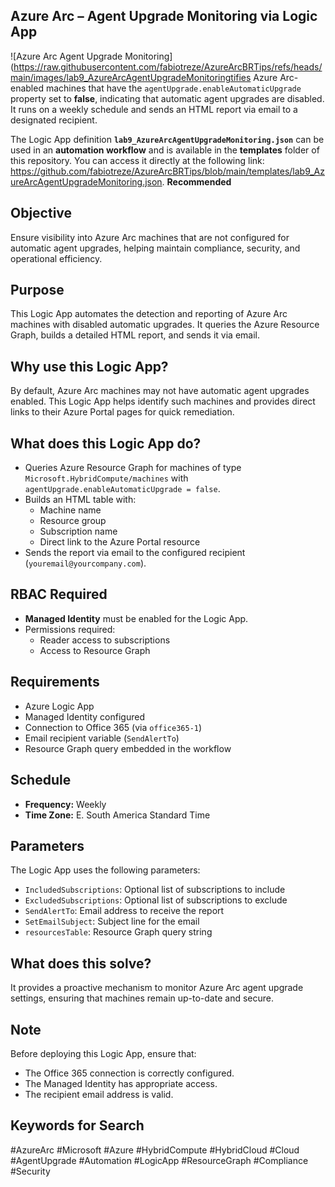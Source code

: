 ## Azure Arc – Agent Upgrade Monitoring via Logic App

![Azure Arc Agent Upgrade Monitoring](https://raw.githubusercontent.com/fabiotreze/AzureArcBRTips/refs/heads/main/images/lab9_AzureArcAgentUpgradeMonitoringtifies Azure Arc-enabled machines that have the `agentUpgrade.enableAutomaticUpgrade` property set to **false**, indicating that automatic agent upgrades are disabled. It runs on a weekly schedule and sends an HTML report via email to a designated recipient.

The Logic App definition **`lab9_AzureArcAgentUpgradeMonitoring.json`** can be used in an **automation workflow** and is available in the **templates** folder of this repository. You can access it directly at the following link:  
https://github.com/fabiotreze/AzureArcBRTips/blob/main/templates/lab9_AzureArcAgentUpgradeMonitoring.json.  **Recommended**

## Objective

Ensure visibility into Azure Arc machines that are not configured for automatic agent upgrades, helping maintain compliance, security, and operational efficiency.

## Purpose

This Logic App automates the detection and reporting of Azure Arc machines with disabled automatic upgrades. It queries the Azure Resource Graph, builds a detailed HTML report, and sends it via email.

## Why use this Logic App?

By default, Azure Arc machines may not have automatic agent upgrades enabled. This Logic App helps identify such machines and provides direct links to their Azure Portal pages for quick remediation.

## What does this Logic App do?

- Queries Azure Resource Graph for machines of type `Microsoft.HybridCompute/machines` with `agentUpgrade.enableAutomaticUpgrade = false`.
- Builds an HTML table with:
  - Machine name
  - Resource group
  - Subscription name
  - Direct link to the Azure Portal resource
- Sends the report via email to the configured recipient (`youremail@yourcompany.com`).

## RBAC Required

- **Managed Identity** must be enabled for the Logic App.
- Permissions required:
  - Reader access to subscriptions
  - Access to Resource Graph

## Requirements

- Azure Logic App
- Managed Identity configured
- Connection to Office 365 (via `office365-1`)
- Email recipient variable (`SendAlertTo`)
- Resource Graph query embedded in the workflow

## Schedule

- **Frequency:** Weekly
- **Time Zone:** E. South America Standard Time

## Parameters

The Logic App uses the following parameters:

- `IncludedSubscriptions`: Optional list of subscriptions to include
- `ExcludedSubscriptions`: Optional list of subscriptions to exclude
- `SendAlertTo`: Email address to receive the report
- `SetEmailSubject`: Subject line for the email
- `resourcesTable`: Resource Graph query string

## What does this solve?

It provides a proactive mechanism to monitor Azure Arc agent upgrade settings, ensuring that machines remain up-to-date and secure.

## Note

Before deploying this Logic App, ensure that:
- The Office 365 connection is correctly configured.
- The Managed Identity has appropriate access.
- The recipient email address is valid.

## Keywords for Search

#AzureArc #Microsoft #Azure #HybridCompute #HybridCloud #Cloud #AgentUpgrade #Automation #LogicApp #ResourceGraph #Compliance #Security